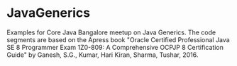 # JavaGenerics
Examples for Core Java Bangalore meetup on Java Generics. The code segments are based on the Apress book "Oracle Certified Professional Java SE 8 Programmer Exam 1Z0-809: A Comprehensive OCPJP 8 Certification Guide" by Ganesh, S.G., Kumar, Hari Kiran, Sharma, Tushar, 2016.  
